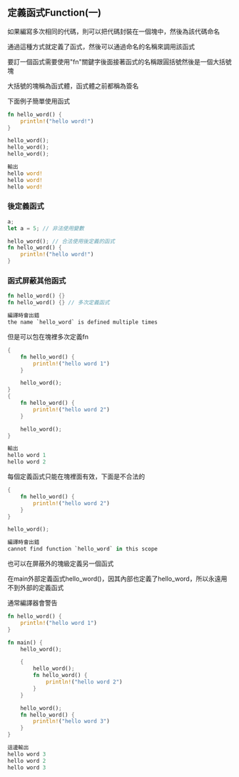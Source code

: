 ## 定義函式Function(一)

如果編寫多次相同的代碼，則可以把代碼封裝在一個塊中，然後為該代碼命名

通過這種方式就定義了函式，然後可以通過命名的名稱來調用該函式

要訂一個函式需要使用"fn"關鍵字後面接著函式的名稱跟圓括號然後是一個大括號塊

大括號的塊稱為函式體，函式體之前都稱為簽名

下面例子簡單使用函式

```rust
fn hello_word() {
    println!("hello word!")
}

hello_word();
hello_word();
hello_word();

輸出
hello word!
hello word!
hello word!
```

### 後定義函式

```rust
a;
let a = 5; // 非法使用變數

hello_word(); // 合法使用後定義的函式
fn hello_word() {
    println!("hello word!")
}
```

### 函式屏蔽其他函式

```rust
fn hello_word() {}
fn hello_word() {} // 多次定義函式

編譯時會出錯
the name `hello_word` is defined multiple times
```

但是可以包在塊裡多次定義fn

```rust
{
    fn hello_word() {
        println!("hello word 1")
    }

    hello_word();
}
{
    fn hello_word() {
        println!("hello word 2")
    }

    hello_word();
}

輸出
hello word 1
hello word 2
```

每個定義函式只能在塊裡面有效，下面是不合法的

```rust
{
    fn hello_word() {
        println!("hello word 2")
    }
}

hello_word();

編譯時會出錯
cannot find function `hello_word` in this scope
```

也可以在屏蔽外的塊級定義另一個函式

在main外部定義函式hello_word()，因其內部也定義了hello_word，所以永遠用不到外部的定義函式

通常編譯器會警告

```rust
fn hello_word() {
    println!("hello word 1")
}

fn main() {
    hello_word();

    {
        hello_word();
        fn hello_word() {
            println!("hello word 2")
        }
    }

    hello_word();
    fn hello_word() {
        println!("hello word 3")
    }
}

這邊輸出
hello word 3
hello word 2
hello word 3
```